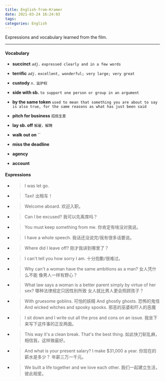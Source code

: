 ```yaml
---
title: English-from-Kramer
date: 2021-03-24 16:24:03
tags:
categories: English
---
```


Expressions and vocabulary learned from the film.

<!--more-->




-----
#### Vocabulary

- **succinct**  *`adj.`*  `expressed clearly and in a few words`

- **terrific**  *`adj.`*  `excellent, wonderful; very large; very great`
  
- **custody**  *`n.`*  `监护权`

- **side with sb.**    `to support one person or group in an argument`
  
- **by the same token** `used to mean that something you are about to say is also true, for the same reasons as what has just been said`

- **pitch for business** `招揽生意`

- **lay sb. off** `解雇，解聘`

- **walk out on** ``
  
- **miss the deadline**
- **agency**
- **account** 

#### Expressions

- >I was let go.

- >Taxi!
出租车！

- >Welcome aboard. 
欢迎入职。


- >Can I be excused?
我可以先离席吗？

- >You must keep something from me. 
你肯定有啥没对我说。

- >I have a whole speech. 
我话还没说完/我有很多话要说。 


- >Where did I leave off?
刚才我讲到哪里了？

- >I can't tell you how sorry I am.
十分抱歉/很难过。

- >Why can't a woman have the same ambitions as a man?
女人凭什么不能 像男人一样有野心？



- >What law says a woman is a better parent simply by virtue of her sex?
哪种法律规定只因性别所致 女人就比男人更会照顾孩子？

- >With gruesome goblins. 可怕的妖精
And ghostly ghosts. 恐怖的鬼怪
And wicked witches and spooky spooks. 邪恶的巫婆和吓人的恶魔


- >I sit down and I write out all the pros and cons on an issue. 
我坐下来写下这件事的正反两面。



- >This way it's a clean break. That's the best thing.
如此快刀斩乱麻，相信我，这样做最好。


- >And what is your present salary? I make $31,000 a year.
你现在的薪水是多少？ 年薪三万一千元。



- >We built a life together and we love each other.
我们一起建立生活，彼此相爱。